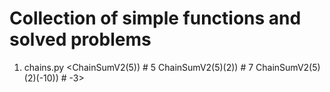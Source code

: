 # Collection of simple functions and solved problems #


1. chains.py
  <ChainSumV2(5)) # 5
ChainSumV2(5)(2)) # 7
ChainSumV2(5)(2)(-10)) # -3>
